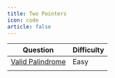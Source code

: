```yaml
---
title: Two Pointers
icon: code
article: false
---
```

| Question                                           | Difficulty |
| -------------------------------------------------- | ---------- |
| [Valid Palindrome](./twoPointers/valid-palindrome.md) | Easy       |
|                                                    |            |
